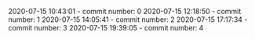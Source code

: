 2020-07-15 10:43:01 - commit number: 0
2020-07-15 12:18:50 - commit number: 1
2020-07-15 14:05:41 - commit number: 2
2020-07-15 17:17:34 - commit number: 3
2020-07-15 19:39:05 - commit number: 4
